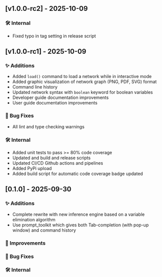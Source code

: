 ## [v1.0.0-rc2] - 2025-10-09

### 🛠 Internal
- Fixed typo in tag setting in release script 

## [v1.0.0-rc1] - 2025-10-09

### ✨ Additions
- Added `load()` command to load a network while in interactive mode
- Added graphic visualization of network graph (PNG, PDF, SVG) format
- Command line history
- Updated network syntax with `boolean` keyword for boolean variables
- Developer guide documentation improvements
- User guide documentation improvements

### 🐛 Bug Fixes
- All lint and type checking warnings 

### 🛠 Internal
- Added unit tests to pass >= 80% code coverage
- Updated and build and release scripts
- Updated CI/CD Github actions and pipelines
- Added PyPi upload
- Added build script for automatic code coverage badge updated

## [0.1.0] - 2025-09-30

### ✨ Additions
- Complete rewrite with new inference engine based on a variable elimination algorithm
- Use prompt_toolkit which gives both Tab-completion (with pop-up window) and command history

### 🚀 Improvements

### 🐛 Bug Fixes

### 🛠 Internal

